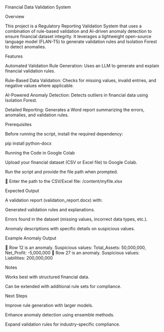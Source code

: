 Financial Data Validation System

Overview

This project is a Regulatory Reporting Validation System that uses a combination of rule-based validation and AI-driven anomaly detection to ensure financial dataset integrity. It leverages a lightweight open-source language model (FLAN-T5) to generate validation rules and Isolation Forest to detect anomalies.

Features

Automated Validation Rule Generation: Uses an LLM to generate and explain financial validation rules.

Rule-Based Data Validation: Checks for missing values, invalid entries, and negative values where applicable.

AI-Powered Anomaly Detection: Detects outliers in financial data using Isolation Forest.

Detailed Reporting: Generates a Word report summarizing the errors, anomalies, and validation rules.

Prerequisites

Before running the script, install the required dependency:

pip install python-docx

Running the Code in Google Colab

Upload your financial dataset (CSV or Excel file) to Google Colab.

Run the script and provide the file path when prompted.

📂 Enter the path to the CSV/Excel file: /content/myfile.xlsx

Expected Output

A validation report (validation_report.docx) with:

Generated validation rules and explanations.

Errors found in the dataset (missing values, incorrect data types, etc.).

Anomaly descriptions with specific details on suspicious values.

Example Anomaly Output

🚨 Row 12 is an anomaly. Suspicious values: Total_Assets: 50,000,000, Net_Profit: -5,000,000
🚨 Row 27 is an anomaly. Suspicious values: Liabilities: 200,000,000

Notes

Works best with structured financial data.

Can be extended with additional rule sets for compliance.

Next Steps

Improve rule generation with larger models.

Enhance anomaly detection using ensemble methods.

Expand validation rules for industry-specific compliance.
